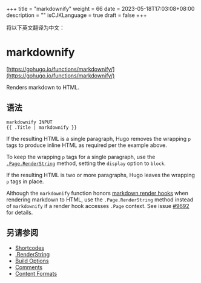 +++
title = "markdownify"
weight = 66
date = 2023-05-18T17:03:08+08:00
description = ""
isCJKLanguage = true
draft = false
+++

将以下英文翻译为中文：
# markdownify

[https://gohugo.io/functions/markdownify/](https://gohugo.io/functions/markdownify/)

Renders markdown to HTML.

## 语法

```
markdownify INPUT
{{ .Title | markdownify }}
```

If the resulting HTML is a single paragraph, Hugo removes the wrapping `p` tags to produce inline HTML as required per the example above.

To keep the wrapping `p` tags for a single paragraph, use the [`.Page.RenderString`](https://gohugo.io/functions/renderstring/) method, setting the `display` option to `block`.

If the resulting HTML is two or more paragraphs, Hugo leaves the wrapping `p` tags in place.

Although the `markdownify` function honors [markdown render hooks](https://gohugo.io/templates/render-hooks/) when rendering markdown to HTML, use the `.Page.RenderString` method instead of `markdownify` if a render hook accesses `.Page` context. See issue [#9692](https://github.com/gohugoio/hugo/issues/9692) for details.

## 另请参阅

- [Shortcodes](https://gohugo.io/content-management/shortcodes/)
- [.RenderString](https://gohugo.io/functions/renderstring/)
- [Build Options](https://gohugo.io/content-management/build-options/)
- [Comments](https://gohugo.io/content-management/comments/)
- [Content Formats](https://gohugo.io/content-management/formats/)
